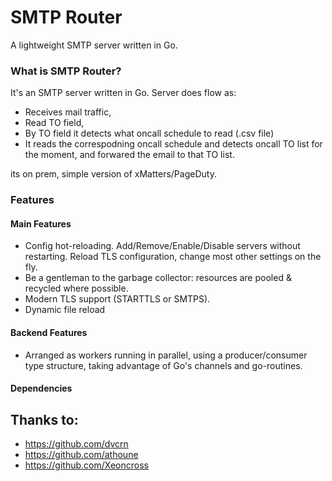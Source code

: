 SMTP Router
====================

A lightweight SMTP server written in Go.

### What is SMTP Router?

It's an SMTP server written in Go. Server does flow as: 
- Receives mail traffic, 
- Read TO field, 
- By TO field it detects what oncall schedule to read (.csv file) 
- It reads the correspodning oncall schedule and detects oncall TO list for the moment, and forwared the email to that TO list.

its on prem, simple version of xMatters/PageDuty.

### Features

#### Main Features

- Config hot-reloading. Add/Remove/Enable/Disable servers without restarting. 
Reload TLS configuration, change most other settings on the fly.
- Be a gentleman to the garbage collector: resources are pooled & recycled where possible.
- Modern TLS support (STARTTLS or SMTPS).
- Dynamic file reload

#### Backend Features

- Arranged as workers running in parallel, using a producer/consumer type structure, 
 taking advantage of Go's channels and go-routines. 

#### Dependencies


Thanks to:
----------
* https://github.com/dvcrn
* https://github.com/athoune
* https://github.com/Xeoncross

